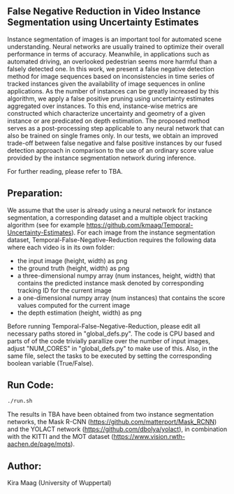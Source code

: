 ## False Negative Reduction in Video Instance Segmentation using Uncertainty Estimates

Instance segmentation of images is an important tool for automated scene understanding. Neural networks are usually trained to optimize their overall performance in terms of accuracy. Meanwhile, in applications such as automated driving, an overlooked pedestrian seems more harmful than a falsely detected one. In this work, we present a false negative detection method for image sequences based on inconsistencies in time series of tracked instances given the availability of image sequences in online applications. As the number of instances can be greatly increased by this algorithm, we apply a false positive pruning using uncertainty estimates aggregated over instances. To this end, instance-wise metrics are constructed which characterize uncertainty and geometry of a given instance or are predicated on depth estimation. The proposed method serves as a post-processing step applicable to any neural network that can also be trained on single frames only. In our tests, we obtain an improved trade-off between false negative and false positive instances by our fused detection approach in comparison to the use of an ordinary score value provided by the instance segmentation network during inference.

For further reading, please refer to TBA.

## Preparation:
We assume that the user is already using a neural network for instance segmentation, a corresponding dataset and a multiple object tracking algorithm (see for example https://github.com/kmaag/Temporal-Uncertainty-Estimates). For each image from the instance segmentation dataset, Temporal-False-Negative-Reduction requires the following data where each video is in its own folder:

- the input image (height, width) as png
- the ground truth (height, width) as png
- a three-dimensional numpy array (num instances, height, width) that contains the predicted instance mask denoted by corresponding tracking ID for the current image 
- a one-dimensional numpy array (num instances) that contains the score values computed for the current image
- the depth estimation (height, width) as png


Before running Temporal-False-Negative-Reduction, please edit all necessary paths stored in "global_defs.py". The code is CPU based and parts of of the code trivially parallize over the number of input images, adjust "NUM_CORES" in "global_defs.py" to make use of this. Also, in the same file, select the tasks to be executed by setting the corresponding boolean variable (True/False).

## Run Code:
```sh
./run.sh
```

The results in TBA have been obtained from two instance segmentation networks, the Mask R-CNN (https://github.com/matterport/Mask_RCNN) and the YOLACT network (https://github.com/dbolya/yolact), in combination with the KITTI and the MOT dataset (https://www.vision.rwth-aachen.de/page/mots).

## Author:
Kira Maag (University of Wuppertal)




 
